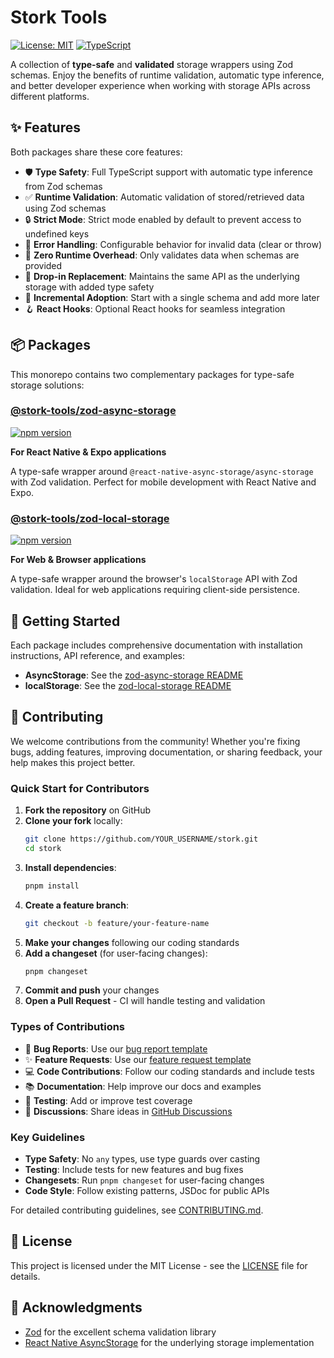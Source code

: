 # Stork Tools

[![License: MIT](https://img.shields.io/badge/License-MIT-yellow.svg)](https://opensource.org/licenses/MIT)
[![TypeScript](https://img.shields.io/badge/TypeScript-Ready-blue.svg)](https://www.typescriptlang.org/)

A collection of **type-safe** and **validated** storage wrappers using Zod schemas. Enjoy the benefits of runtime validation, automatic type inference, and better developer experience when working with storage APIs across different platforms.

## ✨ Features

Both packages share these core features:

- 🛡️ **Type Safety**: Full TypeScript support with automatic type inference from Zod schemas
- ✅ **Runtime Validation**: Automatic validation of stored/retrieved data using Zod schemas
- 🔒 **Strict Mode**: Strict mode enabled by default to prevent access to undefined keys
- 🧹 **Error Handling**: Configurable behavior for invalid data (clear or throw)
- 🚀 **Zero Runtime Overhead**: Only validates data when schemas are provided
- 🔄 **Drop-in Replacement**: Maintains the same API as the underlying storage with added type safety
- 🔄 **Incremental Adoption**: Start with a single schema and add more later
- 🪝 **React Hooks**: Optional React hooks for seamless integration

## 📦 Packages

This monorepo contains two complementary packages for type-safe storage solutions:

### [@stork-tools/zod-async-storage](./packages/zod-async-storage)
[![npm version](https://img.shields.io/npm/v/@stork-tools/zod-async-storage.svg)](https://www.npmjs.com/package/@stork-tools/zod-async-storage)

**For React Native & Expo applications**

A type-safe wrapper around `@react-native-async-storage/async-storage` with Zod validation. Perfect for mobile development with React Native and Expo.

### [@stork-tools/zod-local-storage](./packages/zod-local-storage)
[![npm version](https://img.shields.io/npm/v/@stork-tools/zod-local-storage.svg)](https://www.npmjs.com/package/@stork-tools/zod-local-storage)

**For Web & Browser applications**

A type-safe wrapper around the browser's `localStorage` API with Zod validation. Ideal for web applications requiring client-side persistence.

## 📖 Getting Started

Each package includes comprehensive documentation with installation instructions, API reference, and examples:

- **AsyncStorage**: See the [zod-async-storage README](./packages/zod-async-storage/README.md)
- **localStorage**: See the [zod-local-storage README](./packages/zod-local-storage/README.md)

## 🤝 Contributing

We welcome contributions from the community! Whether you're fixing bugs, adding features, improving documentation, or sharing feedback, your help makes this project better.

### Quick Start for Contributors

1. **Fork the repository** on GitHub
2. **Clone your fork** locally:
   ```bash
   git clone https://github.com/YOUR_USERNAME/stork.git
   cd stork
   ```
3. **Install dependencies**:
   ```bash
   pnpm install
   ```
4. **Create a feature branch**:
   ```bash
   git checkout -b feature/your-feature-name
   ```
5. **Make your changes** following our coding standards
6. **Add a changeset** (for user-facing changes):
   ```bash
   pnpm changeset
   ```
7. **Commit and push** your changes
8. **Open a Pull Request** - CI will handle testing and validation

### Types of Contributions

- 🐛 **Bug Reports**: Use our [bug report template](.github/ISSUE_TEMPLATE/bug_report.yml)
- ✨ **Feature Requests**: Use our [feature request template](.github/ISSUE_TEMPLATE/feature_request.yml)
- 💻 **Code Contributions**: Follow our coding standards and include tests
- 📚 **Documentation**: Help improve our docs and examples
- 🧪 **Testing**: Add or improve test coverage
- 💬 **Discussions**: Share ideas in [GitHub Discussions](https://github.com/kevinschaffter/stork/discussions)

### Key Guidelines

- **Type Safety**: No `any` types, use type guards over casting
- **Testing**: Include tests for new features and bug fixes
- **Changesets**: Run `pnpm changeset` for user-facing changes
- **Code Style**: Follow existing patterns, JSDoc for public APIs

For detailed contributing guidelines, see [CONTRIBUTING.md](CONTRIBUTING.md).

## 📝 License

This project is licensed under the MIT License - see the [LICENSE](LICENSE) file for details.

## 🙏 Acknowledgments

- [Zod](https://github.com/colinhacks/zod) for the excellent schema validation library
- [React Native AsyncStorage](https://github.com/react-native-async-storage/async-storage) for the underlying storage implementation